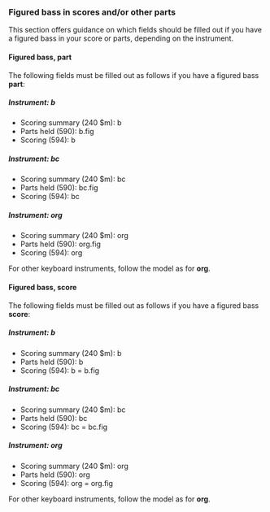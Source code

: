 ### Figured bass in scores and/or other parts

This section offers guidance on which fields should be filled out if you have a figured bass in your score or parts, depending on the instrument.

#### Figured bass, part

The following fields must be filled out as follows if you have a figured bass **part**:

##### Instrument: b

- Scoring summary (240 $m): b
- Parts held (590): b.fig
- Scoring (594): b

##### Instrument: bc

- Scoring summary (240 $m): bc
- Parts held (590): bc.fig
- Scoring (594): bc

##### Instrument: org

- Scoring summary (240 $m): org
- Parts held (590): org.fig
- Scoring (594): org

For other keyboard instruments, follow the model as for **org**.

#### Figured bass, score

The following fields must be filled out as follows if you have a figured bass **score**:

##### Instrument: b

- Scoring summary (240 $m): b
- Parts held (590): b
- Scoring (594): b = b.fig

##### Instrument: bc

- Scoring summary (240 $m): bc
- Parts held (590): bc
- Scoring (594): bc = bc.fig

##### Instrument: org

- Scoring summary (240 $m): org
- Parts held (590): org
- Scoring (594): org = org.fig

For other keyboard instruments, follow the model as for **org**.
